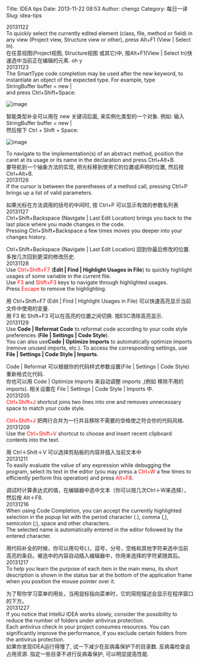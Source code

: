 Title: IDEA tips 
Date: 2013-11-22 08:53
Author: chengz
Category: 每日一译
Slug: idea-tips

20131122  
To quickly select the currently edited element (class, file, method or
field) in any view (Project view, Structure view or other), press Alt+F1
(View | Select In).  
在任意视图(Project视图, Structure视图 或其它)中, 按Alt+F1(View | Select
In)快速选中当前正在编辑的元素. oh y  
20131123  
The SmartType code completion may be used after the new keyword, to
instantiate an object of the expected type. For example, type  
StringBuffer buffer = new |  
and press Ctrl+Shift+Space:  

![image](http://e.hiphotos.bdimg.com/album/s%3D550%3Bq%3D90%3Bc%3Dxiangce%2C100%2C100/sign=15e617045b82b2b7a39f39c10196bad2/ac345982b2b7d0a2b8568b9dc9ef76094b369a17.jpg?referer=204c4a2f38292df5ced49925e60d&x=.jpg)

智能类型补全可以用在 new 关键词后面, 来实例化类型的一个对象. 例如: 输入  
StringBuffer buffer = new |  
然后按下 Ctrl + Shift + Space:  

![image](http://e.hiphotos.bdimg.com/album/s%3D550%3Bq%3D90%3Bc%3Dxiangce%2C100%2C100/sign=15e617045b82b2b7a39f39c10196bad2/ac345982b2b7d0a2b8568b9dc9ef76094b369a17.jpg?referer=204c4a2f38292df5ced49925e60d&x=.jpg)

To navigate to the implementation(s) of an abstract method, position the
caret at its usage or its name in the declaration and press Ctrl+Alt+B.  
要导航到一个抽象方法的实现, 把光标移到使用它的位置或声明的位置, 然后按
Ctrl+Alt+B.  
20131126  
If the cursor is between the parentheses of a method call, pressing
Ctrl+P brings up a list of valid parameters.

如果光标在方法调用的括号的中间时, 按 Ctrl+P 可以显示有效的参数名列表  
20131127  
Ctrl+Shift+Backspace (Navigate | Last Edit Location) brings you back to
the last place where you made changes in the code.  
Pressing Ctrl+Shift+Backspace a few times moves you deeper into your
changes history.

Ctrl+Shift+Backspace (Navigate | Last Edit Location)
回到你最后修改的位置.  
多按几次回到更深的修改历史.  
20131128  
Use<span style="color: #ff0000;"> Ctrl+Shift+F7</span> (**Edit | Find |
Highlight Usages in File**) to quickly highlight usages of some variable
in the current file.  
Use<span style="color: #ff0000;"> F3</span> and
<span style="color: #ff0000;">Shift+F3</span> keys to navigate through
highlighted usages.  
Press <span style="color: #ff0000;">Escape</span> to remove the
highlighting.

用 Ctrl+Shift+F7 (Edit | Find | Highlight Usages in File)
可以快速高亮显示当前文件中使用的变量.  
用 F3 和 Shift+F3 可以在高亮的位置之间切换. 按ESC清除高亮显示.  
20131129  
Use **Code | Reformat Code** to reformat code according to your code
style preferences (**File | Settings | Code Style**).  
You can also use**Code | Optimize Imports** to automatically optimize
imports (remove unused imports, etc.). To access the corresponding
settings, use **File | Settings | Code Style | Imports**.

Code | Reformat 可以根据你的代码样式参数设置(File | Settings | Code
Style)重新格式化代码.  
你也可以用 Code | Optimize Imports 来自动调整 imports ,(例如 移除不用的
imports). 相关设置在 File | Settings | Code Style | Imports 中.  
20131205  
<span style="color: #ff0000;">Ctrl+Shift+J</span> shortcut joins two
lines into one and removes unnecessary space to match your code style.

<span style="color: #ff0000;">Ctrl+Shift+J</span>
把两行合并为一行并且移除不需要的空格使之符合你的代码风格.  
20131209  
Use the <span style="color: #ff0000;">Ctrl+Shift+V</span> shortcut to
choose and insert recent clipboard contents into the text.

用 Ctrl＋Shilt＋V 可以选择剪贴板的内容并插入当前文本中  
20131211  
To easily evaluate the value of any expression while debugging the
program, select its text in the editor (you may press a
<span style="color: #ff0000;">Ctrl+W</span> a few times to efficiently
perform this operation) and press
<span style="color: #ff0000;">Alt+F8</span>.

调试时计算表达式的值，在编辑器中选中文本（你可以按几次Ctrl＋W来选择），然后按
Alt＋F8.  
20131216  
When using Code Completion, you can accept the currently highlighted
selection in the popup list with the period character (.), comma (,),
semicolon (;), space and other characters.  
The selected name is automatically entered in the editor followed by
the entered character.  

用代码补全的时候，你可以用句号(.)，逗号，分号，空格和其他字符来选中当前高亮的条目。被选中的内容自动插入编辑器中，你用来选择的字符紧随其后。  
20131217  
To help you learn the purpose of each item in the main menu, its short
description is shown in the status bar at the bottom of the application
frame when you position the mouse pointer over it.  

为了帮你学习菜单的用处，当用鼠标指向菜单时，它的简短描述会显示在程序窗口的下方。  
20131227  
If you notice that IntelliJ IDEA works slowly, consider the possibility
to reduce the number of folders under antivirus protection.  
Each antivirus check in your project consumes resources. You can
significantly improve the performance, if you exclude certain folders
from the antivirus protection.  
如果你发现IDEA运行得慢了, 试一下减少在反病毒保护下的目录数.
反病毒检查会占用资源. 指定一些目录不进行反病毒保护, 可以明显提高性能.
